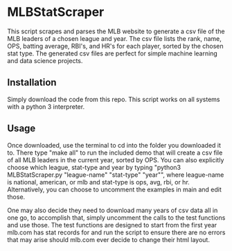 # MLBStatScraper
This script scrapes and parses the MLB website to generate a csv file of the MLB leaders of a chosen league
and year. The csv file lists the rank, name, OPS, batting average, RBI's, 
and HR's for each player, sorted by the chosen stat type. The generated csv files are perfect for simple machine learning and data science 
projects.


## Installation
Simply download the code from this repo. This script works on all systems with a python 3 interpreter.

## Usage
Once downloaded, use the terminal to cd into the folder you downloaded it to. There type "make all" to run the
included demo that will create a csv file of all MLB leaders in the current year, sorted by OPS. You can also
explicitly choose which league, stat-type and year by typing "python3 MLBStatScraper.py "league-name"
"stat-type" "year"", where league-name is national, american, or mlb and stat-type is ops, avg, rbi, or hr.
Alternatively, you can choose to uncomment the examples in main and edit those.

One may also decide they need to download many years of csv data all in one go, to accomplish that, simply
uncomment the calls to the test functions and use those. The test functions are designed to start from the
first year mlb.com has stat records for and run the script to ensure there are no errors that may arise should
mlb.com ever decide to change their html layout.
